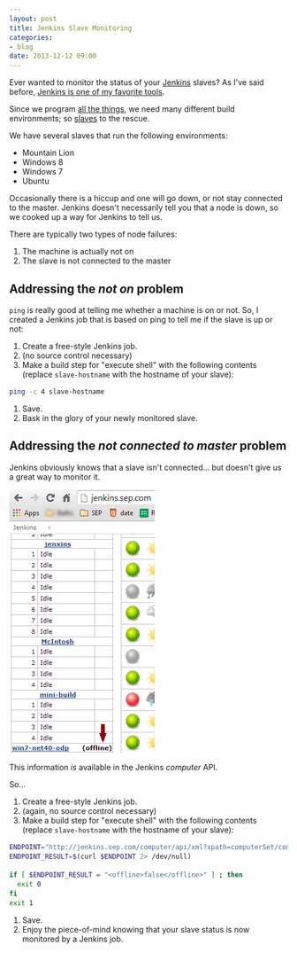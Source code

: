 ```yaml
---
layout: post
title: Jenkins Slave Monitoring
categories:
- blog
date: 2013-12-12 09:00
---
```


Ever wanted to monitor the status of your [Jenkins](www.jenkins-ci.org) slaves?
As I've said before, [Jenkins is one of my favorite tools](http://jonfuller.co/blog/2013/10/16/simple-jenkins-jobs.html).

Since we program [all the things](http://www.sep.com/services/software-development/), we need many different build environments; so [slaves](https://wiki.jenkins-ci.org/display/JENKINS/Distributed+builds) to the rescue.

We have several slaves that run the following environments:

* Mountain Lion
* Windows 8
* Windows 7
* Ubuntu

Occasionally there is a hiccup and one will go down, or not stay connected to the master.  Jenkins doesn't necessarily tell you that a node is down, so we cooked up a way for Jenkins to tell us.

There are typically two types of node failures:

1. The machine is actually not on
1. The slave is not connected to the master

## Addressing the _not on_ problem

`ping` is really good at telling me whether a machine is on or not.  So, I created a Jenkins job that is based on ping to tell me if the slave is up or not:

1. Create a free-style Jenkins job.
1. (no source control necessary)
1. Make a build step for "execute shell" with the following contents (replace `slave-hostname` with the hostname of your slave):
```bash
ping -c 4 slave-hostname
```
1. Save.
1. Bask in the glory of your newly monitored slave.

## Addressing the _not connected to master_ problem

Jenkins obviously knows that a slave isn't connected... but doesn't give us a great way to monitor it.

![slaves](/static/jenkins-slaves.png)

This information _is_ available in the Jenkins _computer_ API.

So...

1. Create a free-style Jenkins job.
1. (again, no source control necessary)
1. Make a build step for "execute shell" with the following contents (replace `slave-hostname` with the hostname of your slave):

```bash
ENDPOINT="http://jenkins.sep.com/computer/api/xml?xpath=computerSet/computer\[displayName='slave-hostname'\]/offline"
ENDPOINT_RESULT=$(curl $ENDPOINT 2> /dev/null)

if [ $ENDPOINT_RESULT = "<offline>false</offline>" ] ; then
  exit 0
fi
exit 1
```

1. Save.
1. Enjoy the piece-of-mind knowing that your slave status is now monitored by a Jenkins job.

